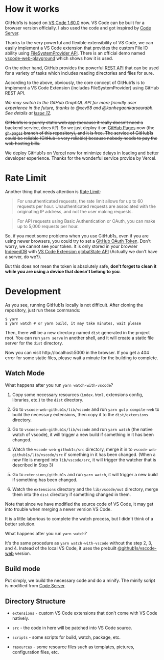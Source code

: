 # How it works

GitHub1s is based on [VS Code 1.60.0](https://github.com/microsoft/vscode/tree/1.60.1) now. VS Code can be built for a browser version officially. I also used the code and got inspired by [Code Server](https://github.com/cdr/code-server).

Thanks to the very powerful and flexible extensibility of VS Code, we can easily implement a VS Code extension that provides the custom File IO ability using [FileSystemProvider API](https://code.visualstudio.com/api/references/vscode-api#FileSystemProvider). There is an official demo named [vscode-web-playground](https://github.com/microsoft/vscode-web-playground) which shows how it is used.

On the other hand, GitHub provides the powerful [REST API](https://docs.github.com/en/rest) that can be used for a variety of tasks which includes reading directories and files for sure.

According to the above, obviously, the core concept of GitHub1s is to implement a VS Code Extension (includes FileSystemProvider) using GitHub REST API.

_We may switch to the GitHub GraphQL API for more friendly user experience in the future, thanks to @xcv58 and @kanhegaonkarsaurabh. See details at [Issue 12](https://github.com/conwnet/github1s/issues/12)._

~~GitHub1s is a purely static web app (because it really doesn't need a backend service, does it?). So we just deploy it on [GitHub Pages](https://pages.github.com/) now (the `gh-pages` branch of this repository), and it is free. The service of GitHub1s could be reliable (GitHub is very reliable) because nobody needs to pay the web hosting bills.~~

We deploy GitHub1s on [Vercel](https://vercel.com/) now for minimize delays in loading and better developer experience. Thanks for the wonderful service provide by Vercel.

# Rate Limit

Another thing that needs attention is [Rate Limit](https://docs.github.com/en/rest/reference/rate-limit):

> For unauthenticated requests, the rate limit allows for up to 60 requests per hour. Unauthenticated requests are associated with the originating IP address, and not the user making requests.

> For API requests using Basic Authentication or OAuth, you can make up to 5,000 requests per hour.

So, if you meet some problems when you use GitHub1s, even if you are using newer browsers, you could try to set a [GitHub OAuth Token](https://docs.github.com/en/rest/overview/resources-in-the-rest-api#oauth2-token-sent-in-a-header). Don't worry, we cannot see your token. It is only stored in your browser [IndexedDB](https://developer.mozilla.org/en-US/docs/Web/API/IndexedDB_API) with [VS Code Extension globalState API](https://code.visualstudio.com/api/references/vscode-api#ExtensionContext) (Actually we don't have a server, do we?).

But this does not mean the token is absolutely safe, **don't forget to clean it while you are using a device that doesn't belong to you**.

# Development

As you see, running GitHub1s locally is not difficult. After cloning the repository, just run these commands:

```shell
$ yarn
$ yarn watch # or yarn build, it may take minutes, wait please
```

Then, there will be a new directory named `dist` generated in the project root. You can run `yarn serve` in another shell, and it will create a static file server for the `dist` directory.

Now you can visit http://localhost:5000 in the browser. If you get a 404 error for some static files, please wait a minute for the building to complete.

## Watch Mode

What happens after you run `yarn watch-with-vscode`?

1. Copy some necessary resources (`index.html`, extensions config, libraries, etc.) to the `dist` directory.

2. Go to `vscode-web-github1s/lib/vscode` and run `yarn gulp compile-web` to build the necessary extensions, then copy it to the `dist/extensions` directory.

3. Go to `vscode-web-github1s/lib/vscode` and run `yarn watch` (the native watch of vscode), it will trigger a new build if something in it has been changed.

4. Watch the `vscode-web-github1s/src` directory, merge it in to `vscode-web-github1s/lib/vscode/src` if something in it has been changed. (When a new file is merged into `lib/vscode/src`, it will trigger the watcher that is described in Step 3)

5. Go to `extensions/github1s` and run `yarn watch`, it will trigger a new build if something has been changed.

6. Watch the `extensions` directory and the `lib/vscode/out` directory, merge them into the `dist` directory if something changed in them.

Note that since we have modified the source code of VS Code, it may get into trouble when merging a newer version VS Code.

It is a little laborious to complete the watch process, but I didn't think of a better solution.

What happens after you run `yarn watch`?

It's the same procedure as `yarn watch-with-vscode` without the step 2, 3, and 4. Instead of the local VS Code, it uses the prebuilt [@github1s/vscode-web](https://www.npmjs.com/package/@github1s/vscode-web) version.

## Build mode

Put simply, we build the necessary code and do a minify. The minify script is modified from [Code Server](https://github.com/cdr/code-server).

## Directory Structure

- `extensions` - custom VS Code extensions that don't come with VS Code natively.

- `src` - the code in here will be patched into VS Code source.

- `scripts` - some scripts for build, watch, package, etc.

- `resources` - some resource files such as templates, pictures, configuration files, etc.
